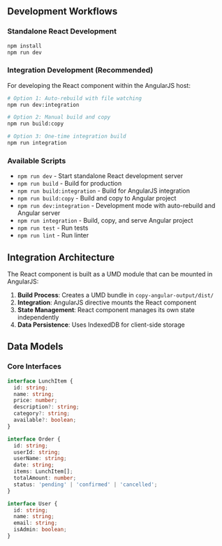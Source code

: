 ## Development Workflows

### Standalone React Development
```bash
npm install
npm run dev
```

### Integration Development (Recommended)
For developing the React component within the AngularJS host:

```bash
# Option 1: Auto-rebuild with file watching
npm run dev:integration

# Option 2: Manual build and copy
npm run build:copy

# Option 3: One-time integration build
npm run integration
```

### Available Scripts

- `npm run dev` - Start standalone React development server
- `npm run build` - Build for production
- `npm run build:integration` - Build for AngularJS integration
- `npm run build:copy` - Build and copy to Angular project
- `npm run dev:integration` - Development mode with auto-rebuild and Angular server
- `npm run integration` - Build, copy, and serve Angular project
- `npm run test` - Run tests
- `npm run lint` - Run linter

## Integration Architecture

The React component is built as a UMD module that can be mounted in AngularJS:

1. **Build Process**: Creates a UMD bundle in `copy-angular-output/dist/`
2. **Integration**: AngularJS directive mounts the React component
3. **State Management**: React component manages its own state independently
4. **Data Persistence**: Uses IndexedDB for client-side storage

## Data Models

### Core Interfaces
```typescript
interface LunchItem {
  id: string;
  name: string;
  price: number;
  description?: string;
  category?: string;
  available?: boolean;
}

interface Order {
  id: string;
  userId: string;
  userName: string;
  date: string;
  items: LunchItem[];
  totalAmount: number;
  status: 'pending' | 'confirmed' | 'cancelled';
}

interface User {
  id: string;
  name: string;
  email: string;
  isAdmin: boolean;
}
```
